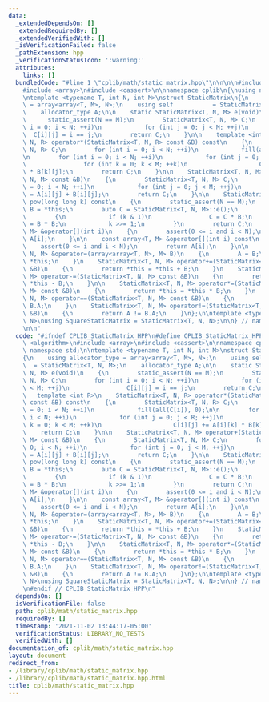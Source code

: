 ```yaml
---
data:
  _extendedDependsOn: []
  _extendedRequiredBy: []
  _extendedVerifiedWith: []
  _isVerificationFailed: false
  _pathExtension: hpp
  _verificationStatusIcon: ':warning:'
  attributes:
    links: []
  bundledCode: "#line 1 \"cplib/math/static_matrix.hpp\"\n\n\n\n#include <algorithm>\n\
    #include <array>\n#include <cassert>\n\nnamespace cplib\n{\nusing namespace std;\n\
    \ntemplate <typename T, int N, int M>\nstruct StaticMatrix\n{\n    using allocator_type\
    \ = array<array<T, M>, N>;\n    using self           = StaticMatrix<T, N, M>;\n\
    \    allocator_type A;\n\n    static StaticMatrix<T, N, M> e(void)\n    {\n  \
    \      static_assert(N == M);\n        StaticMatrix<T, N, M> C;\n        for (int\
    \ i = 0; i < N; ++i)\n            for (int j = 0; j < M; ++j)\n              \
    \  C[i][j] = i == j;\n        return C;\n    }\n\n    template <int R>\n    StaticMatrix<T,\
    \ N, R> operator*(StaticMatrix<T, M, R> const &B) const\n    {\n        StaticMatrix<T,\
    \ N, R> C;\n        for (int i = 0; i < N; ++i)\n            fill(all(C[i]), 0);\n\
    \n        for (int i = 0; i < N; ++i)\n            for (int j = 0; j < R; ++j)\n\
    \                for (int k = 0; k < M; ++k)\n                    C[i][j] += A[i][k]\
    \ * B[k][j];\n        return C;\n    }\n\n    StaticMatrix<T, N, M> operator+(StaticMatrix<T,\
    \ N, M> const &B)\n    {\n        StaticMatrix<T, N, M> C;\n        for (int i\
    \ = 0; i < N; ++i)\n            for (int j = 0; j < M; ++j)\n                C[i][j]\
    \ = A[i][j] + B[i][j];\n        return C;\n    }\n\n    StaticMatrix<T, N, M>\
    \ pow(long long k) const\n    {\n        static_assert(N == M);\n        auto\
    \ B = *this;\n        auto C = StaticMatrix<T, N, M>::e();\n        while (k)\n\
    \        {\n            if (k & 1)\n                C = C * B;\n            B\
    \ = B * B;\n            k >>= 1;\n        }\n        return C;\n    }\n\n    array<T,\
    \ M> &operator[](int i)\n    {\n        assert(0 <= i and i < N);\n        return\
    \ A[i];\n    }\n\n    const array<T, M> &operator[](int i) const\n    {\n    \
    \    assert(0 <= i and i < N);\n        return A[i];\n    }\n\n    StaticMatrix<T,\
    \ N, M> &operator=(array<array<T, N>, M> B)\n    {\n        A = B;\n        return\
    \ *this;\n    }\n    StaticMatrix<T, N, M> operator+=(StaticMatrix<T, N, M> const\
    \ &B)\n    {\n        return *this = *this + B;\n    }\n    StaticMatrix<T, N,\
    \ M> operator-=(StaticMatrix<T, N, M> const &B)\n    {\n        return *this =\
    \ *this - B;\n    }\n\n    StaticMatrix<T, N, M> operator*=(StaticMatrix<T, N,\
    \ M> const &B)\n    {\n        return *this = *this * B;\n    }\n    StaticMatrix<T,\
    \ N, M> operator==(StaticMatrix<T, N, M> const &B)\n    {\n        return A ==\
    \ B.A;\n    }\n    StaticMatrix<T, N, M> operator!=(StaticMatrix<T, N, M> const\
    \ &B)\n    {\n        return A != B.A;\n    }\n};\n\ntemplate <typename T, int\
    \ N>\nusing SquareStaticMatrix = StaticMatrix<T, N, N>;\n\n} // namespace cplib\n\
    \n\n"
  code: "#ifndef CPLIB_StaticMatrix_HPP\n#define CPLIB_StaticMatrix_HPP\n\n#include\
    \ <algorithm>\n#include <array>\n#include <cassert>\n\nnamespace cplib\n{\nusing\
    \ namespace std;\n\ntemplate <typename T, int N, int M>\nstruct StaticMatrix\n\
    {\n    using allocator_type = array<array<T, M>, N>;\n    using self         \
    \  = StaticMatrix<T, N, M>;\n    allocator_type A;\n\n    static StaticMatrix<T,\
    \ N, M> e(void)\n    {\n        static_assert(N == M);\n        StaticMatrix<T,\
    \ N, M> C;\n        for (int i = 0; i < N; ++i)\n            for (int j = 0; j\
    \ < M; ++j)\n                C[i][j] = i == j;\n        return C;\n    }\n\n \
    \   template <int R>\n    StaticMatrix<T, N, R> operator*(StaticMatrix<T, M, R>\
    \ const &B) const\n    {\n        StaticMatrix<T, N, R> C;\n        for (int i\
    \ = 0; i < N; ++i)\n            fill(all(C[i]), 0);\n\n        for (int i = 0;\
    \ i < N; ++i)\n            for (int j = 0; j < R; ++j)\n                for (int\
    \ k = 0; k < M; ++k)\n                    C[i][j] += A[i][k] * B[k][j];\n    \
    \    return C;\n    }\n\n    StaticMatrix<T, N, M> operator+(StaticMatrix<T, N,\
    \ M> const &B)\n    {\n        StaticMatrix<T, N, M> C;\n        for (int i =\
    \ 0; i < N; ++i)\n            for (int j = 0; j < M; ++j)\n                C[i][j]\
    \ = A[i][j] + B[i][j];\n        return C;\n    }\n\n    StaticMatrix<T, N, M>\
    \ pow(long long k) const\n    {\n        static_assert(N == M);\n        auto\
    \ B = *this;\n        auto C = StaticMatrix<T, N, M>::e();\n        while (k)\n\
    \        {\n            if (k & 1)\n                C = C * B;\n            B\
    \ = B * B;\n            k >>= 1;\n        }\n        return C;\n    }\n\n    array<T,\
    \ M> &operator[](int i)\n    {\n        assert(0 <= i and i < N);\n        return\
    \ A[i];\n    }\n\n    const array<T, M> &operator[](int i) const\n    {\n    \
    \    assert(0 <= i and i < N);\n        return A[i];\n    }\n\n    StaticMatrix<T,\
    \ N, M> &operator=(array<array<T, N>, M> B)\n    {\n        A = B;\n        return\
    \ *this;\n    }\n    StaticMatrix<T, N, M> operator+=(StaticMatrix<T, N, M> const\
    \ &B)\n    {\n        return *this = *this + B;\n    }\n    StaticMatrix<T, N,\
    \ M> operator-=(StaticMatrix<T, N, M> const &B)\n    {\n        return *this =\
    \ *this - B;\n    }\n\n    StaticMatrix<T, N, M> operator*=(StaticMatrix<T, N,\
    \ M> const &B)\n    {\n        return *this = *this * B;\n    }\n    StaticMatrix<T,\
    \ N, M> operator==(StaticMatrix<T, N, M> const &B)\n    {\n        return A ==\
    \ B.A;\n    }\n    StaticMatrix<T, N, M> operator!=(StaticMatrix<T, N, M> const\
    \ &B)\n    {\n        return A != B.A;\n    }\n};\n\ntemplate <typename T, int\
    \ N>\nusing SquareStaticMatrix = StaticMatrix<T, N, N>;\n\n} // namespace cplib\n\
    \n#endif // CPLIB_StaticMatrix_HPP\n"
  dependsOn: []
  isVerificationFile: false
  path: cplib/math/static_matrix.hpp
  requiredBy: []
  timestamp: '2021-11-02 13:44:17-05:00'
  verificationStatus: LIBRARY_NO_TESTS
  verifiedWith: []
documentation_of: cplib/math/static_matrix.hpp
layout: document
redirect_from:
- /library/cplib/math/static_matrix.hpp
- /library/cplib/math/static_matrix.hpp.html
title: cplib/math/static_matrix.hpp
---
```


